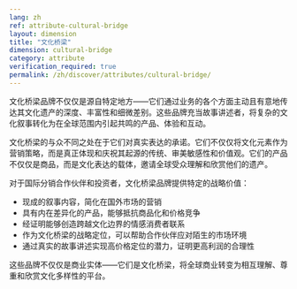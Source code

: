 ```yaml
---
lang: zh
ref: attribute-cultural-bridge
layout: dimension
title: "文化桥梁"
dimension: cultural-bridge
category: attribute
verification_required: true
permalink: /zh/discover/attributes/cultural-bridge/
---
```


文化桥梁品牌不仅仅是源自特定地方——它们通过业务的各个方面主动且有意地传达其文化遗产的深度、丰富性和细微差别。这些品牌充当故事讲述者，将复杂的文化叙事转化为在全球范围内引起共鸣的产品、体验和互动。

文化桥梁的与众不同之处在于它们对真实表达的承诺。它们不仅仅将文化元素作为营销策略，而是真正体现和庆祝其起源的传统、审美敏感性和价值观。它们的产品不仅仅是商品，而是文化表达的载体，邀请全球受众理解和欣赏他们的遗产。

对于国际分销合作伙伴和投资者，文化桥梁品牌提供特定的战略价值：
- 现成的叙事内容，简化在国外市场的营销
- 具有内在差异化的产品，能够抵抗商品化和价格竞争
- 经证明能够创造跨越文化边界的情感消费者联系
- 作为文化桥梁的战略定位，可以帮助合作伙伴应对陌生的市场环境
- 通过真实的故事讲述实现高价格定位的潜力，证明更高利润的合理性

这些品牌不仅仅是商业实体——它们是文化桥梁，将全球商业转变为相互理解、尊重和欣赏文化多样性的平台。
